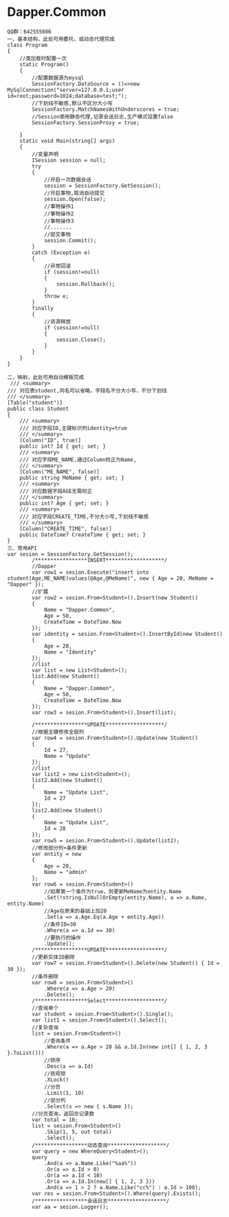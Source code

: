 # Dapper.Common


    QQ群：642555086
    一、基本结构，此处可用委托，或动态代理完成
    class Program
    {
        //类加载时配置一次
        static Program()
        {
            //配置数据源为mysql
            SessionFactory.DataSource = ()=>new MySqlConnection("server=127.0.0.1;user id=root;password=1024;database=test;");
            //下划线不敏感,默认不区分大小写
            SessionFactory.MatchNamesWithUnderscores = true;
            //Session使用静态代理,记录会话日志,生产模式设置false
            SessionFactory.SessionProxy = true;

        }
        static void Main(string[] args)
        {
            //变量声明
            ISession session = null;
            try
            {
                //开启一次数据会话
                session = SessionFactory.GetSession();
                //开启事物,取消自动提交
                session.Open(false);
                //事物操作1
                //事物操作2
                //事物操作3
                //.......
                //提交事物
                session.Commit();
            }
            catch (Exception e)
            {
                //异常回滚
                if (session!=null)
                {
                    session.Rollback();
                }
                throw e;
            }
            finally
            {
                //资源释放
                if (session!=null)
                {
                    session.Close();
                }
            }
        }
    }
    
    二、映射，此处可用自动模板完成
     /// <summary>
    /// 对应表student,同名可以省略，字段名不分大小写，不分下划线
    /// </summary>
    [Table("student")]
    public class Student
    {
        /// <summary>
        /// 对应字段ID,主键标识列identity=true
        /// </summary>
        [Column("ID", true)]
        public int? Id { get; set; }
        /// <summary>
        /// 对应字段ME_NAME,通过Column校正为Name,
        /// </summary>
        [Column("ME_NAME", false)]
        public string MeName { get; set; }
        /// <summary>
        /// 对应数据字段AGE无需校正
        /// </summary>
        public int? Age { get; set; }
        /// <summary>
        /// 对应字段CREATE_TIME,不分大小写,下划线不敏感
        /// </summary>
        [Column("CREATE_TIME", false)]
        public DateTime? CreateTime { get; set; }
    }
    三、常用API
    var sesion = SessionFactory.GetSession();
            /*****************INSERT*******************/
            //Dapper
            var row1 = sesion.Execute("insert into student(Age,ME_NAME)values(@Age,@MeName)", new { Age = 20, MeName = "Dapper" });
            //扩展
            var row2 = sesion.From<Student>().Insert(new Student()
            {
                Name = "Dapper.Common",
                Age = 50,
                CreateTime = DateTime.Now
            });
            var identity = sesion.From<Student>().InsertById(new Student()
            {
                Age = 20,
                Name = "Identity"
            });
            //list
            var list = new List<Student>();
            list.Add(new Student()
            {
                Name = "Dapper.Common",
                Age = 50,
                CreateTime = DateTime.Now
            });
            var row3 = sesion.From<Student>().Insert(list);

            /*****************UPDATE*******************/
            //根据主键修改全部列
            var row4 = sesion.From<Student>().Update(new Student()
            {
                Id = 27,
                Name = "Update"
            });
            //list
            var list2 = new List<Student>();
            list2.Add(new Student()
            {
                Name = "Update List",
                Id = 27
            });
            list2.Add(new Student()
            {
                Name = "Update List",
                Id = 28
            });
            var row5 = sesion.From<Student>().Update(list2);
            //修改部分列+条件更新
            var entity = new
            {
                Age = 20,
                Name = "admin"
            };
            var row6 = sesion.From<Student>()
                //如果第一个条件为true，则更新MeName为entity.Name
                .Set(!string.IsNullOrEmpty(entity.Name), a => a.Name, entity.Name)
                //Age在原来的基础上加20
                .Set(a => a.Age.Eq(a.Age + entity.Age))
                //条件ID=30
                .Where(a => a.Id == 30)
                //要执行的操作
                .Update();
            /*****************UPDATE*******************/
            //更新实体ID删除
            var row7 = sesion.From<Student>().Delete(new Student() { Id = 30 });
            //条件删除
            var row8 = sesion.From<Student>()
                .Where(a => a.Age > 20)
                .Delete();
            /*****************Select*******************/
            //查询单个
            var student = sesion.From<Student>().Single();
            var list1 = sesion.From<Student>().Select();
            //复杂查询
            list = sesion.From<Student>()
                //查询条件
                .Where(a => a.Age > 20 && a.Id.In(new int[] { 1, 2, 3 }.ToList()))
                //排序
                .Desc(a => a.Id)
                //悲观锁
                .XLock()
                //分页
                .Limit(1, 10)
                //部分列
                .Select(s => new { s.Name });
            //分页查询，返回总记录数
            var total = 10;
            list = sesion.From<Student>()
                .Skip(1, 5, out total)
                .Select();
            /*****************动态查询*******************/
            var query = new WhereQuery<Student>();
            query
                .And(a => a.Name.Like("%aa%"))
                .Or(a => a.Id > 0)
                .Or(a => a.Id < 10)
                .Or(a => a.Id.In(new[] { 1, 2, 3 }))
                .And(a => 1 > 2 ? a.Name.Like("cc%") : a.Id > 100);
            var res = sesion.From<Student>().Where(query).Exists();
            /*****************会话日志*******************/
            var aa = sesion.Logger();
    
